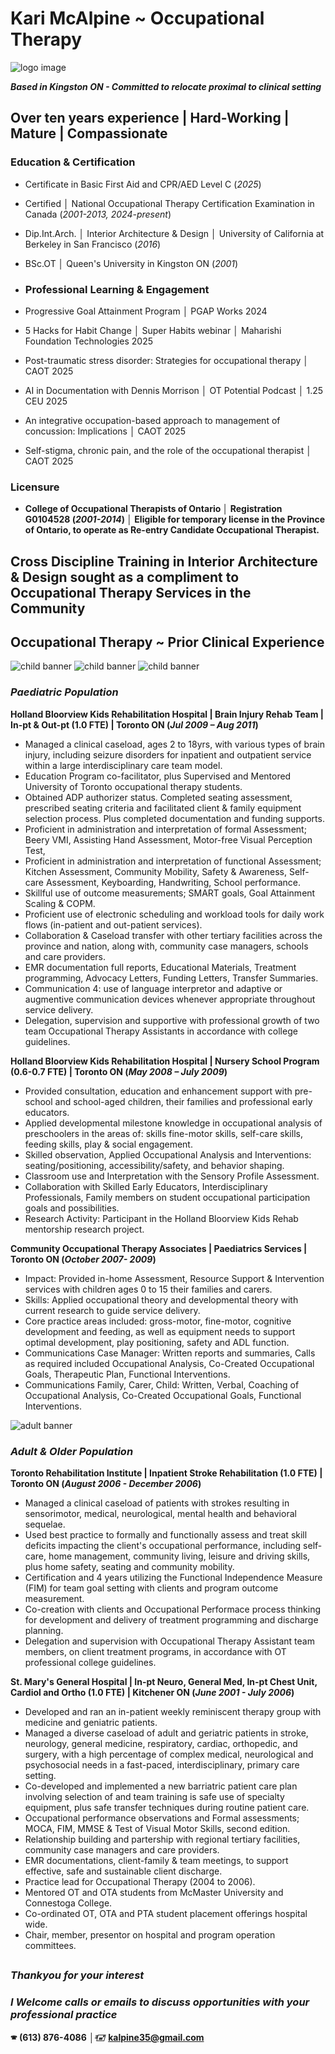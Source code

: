 # Kari McAlpine ~ Occupational Therapy 

![logo image](/assets/img/Media_Circle.png)

**_Based in Kingston ON - Committed to relocate proximal to clinical setting_**

## Over ten years experience | Hard-Working | Mature | Compassionate

### Education & Certification
-  Certificate in Basic First Aid and CPR/AED Level C (_2025_)
-  Certified │ National Occupational Therapy Certification Examination in Canada (_2001-2013, 2024-present_)
-  Dip.Int.Arch. │ Interior Architecture & Design │ University of California at Berkeley in San Francisco (_2016_)
-  BSc.OT │ Queen's University in Kingston ON (_2001_)


-  ### Professional Learning & Engagement
-  Progressive Goal Attainment Program │ PGAP Works 2024
-  5 Hacks for Habit Change │ Super Habits webinar │ Maharishi Foundation Technologies 2025
-  Post-traumatic stress disorder: Strategies for occupational therapy │ CAOT 2025
-  AI in Documentation with Dennis Morrison │ OT Potential Podcast │ 1.25 CEU 2025
-  An integrative occupation-based approach to management of concussion: Implications │ CAOT 2025
-  Self-stigma, chronic pain, and the role of the occupational therapist │ CAOT 2025 

### Licensure
 - **College of Occupational Therapists of Ontario │ Registration G0104528 (_2001-2014_) │ Eligible for temporary license in the Province of Ontario, to operate as Re-entry Candidate Occupational Therapist.**

##

## Cross Discipline Training in Interior Architecture & Design sought as a compliment to Occupational Therapy Services in the Community 


## Occupational Therapy ~ Prior Clinical Experience

![child banner](assets/img/child_blocks.png)        ![child banner](assets/img/child_computer.png)       ![child banner](assets/img/child_yoga.png) 
### _Paediatric Population_

**Holland Bloorview Kids Rehabilitation Hospital | Brain Injury Rehab Team | In-pt & Out-pt (1.0 FTE) | Toronto ON (_Jul 2009 – Aug 2011_)**
- Managed a clinical caseload, ages 2 to 18yrs, with various types of brain injury, including seizure disorders for inpatient and outpatient service within a large interdisciplinary care team model.
- Education Program co-facilitator, plus Supervised and Mentored University of Toronto occupational therapy students.
- Obtained ADP authorizer status. Completed seating assessment, prescribed seating criteria and facilitated client & family equipment selection process. Plus completed documentation and funding supports.  
- Proficient in administration and interpretation of formal Assessment; Beery VMI, Assisting Hand Assessment, Motor-free Visual Perception Test, 
- Proficient in administration and interpretation of functional Assessment; Kitchen Assessment, Community Mobility, Safety & Awareness, Self-care Assessment, Keyboarding, Handwriting, School performance.
- Skillful use of outcome measurements; SMART goals, Goal Attainment Scaling & COPM.
- Proficient use of electronic scheduling and workload tools for daily work flows (in-patient and out-patient services).
- Collaboration & Caseload transfer with other tertiary facilities across the province and nation, along with, community case managers, schools and care providers.
- EMR documentation full reports, Educational Materials, Treatment programming, Advocacy Letters, Funding Letters, Transfer Summaries.
- Communication 4: use of language interpretor and adaptive or augmentive communication devices whenever appropriate throughout service delivery.
- Delegation, supervision and supportive with professional growth of two team Occupational Therapy Assistants in accordance with college guidelines.

**Holland Bloorview Kids Rehabilitation Hospital | Nursery School Program (0.6-0.7 FTE) | Toronto ON (_May 2008 – July 2009_)**
- Provided consultation, education and enhancement support with pre-school and school-aged children, their families and professional early educators.
- Applied developmental milestone knowledge in occupational analysis of preschoolers in the areas of: skills fine-motor skills, self-care skills, feeding skills, play & social engagement.
- Skilled observation, Applied Occupational Analysis and Interventions: seating/positioning, accessibility/safety, and behavior shaping.
- Classroom use and Interpretation with the Sensory Profile Assessment.
- Collaboration with Skilled Early Educators, Interdisciplinary Professionals, Family members on student occupational participation goals and possibilities.
- Research Activity: Participant in the Holland Bloorview Kids Rehab mentorship research project.

**Community Occupational Therapy Associates | Paediatrics Services | Toronto ON (_October 2007- 2009_)**
- Impact: Provided in-home Assessment, Resource Support & Intervention services with children ages 0 to 15 their families and carers.
- Skills: Applied occupational theory and developmental theory with current research to guide service delivery.
- Core practice areas included: gross-motor, fine-motor, cognitive development and feeding, as well as equipment needs to support optimal development, play positioning, safety and ADL function.
- Communications Case Manager: Written reports and summaries, Calls as required included Occupational Analysis, Co-Created Occupational Goals, Therapeutic Plan, Functional Interventions.
- Communications Family, Carer, Child: Written, Verbal, Coaching of Occupational Analysis, Co-Created Occupational Goals, Functional Interventions.

![adult banner](assets/img/adult_banner.jpg)
### _Adult & Older Population_

**Toronto Rehabilitation Institute | Inpatient Stroke Rehabilitation (1.0 FTE) | Toronto ON (_August 2006 - December 2006_)**
- Managed a clinical caseload of patients with strokes resulting in sensorimotor, medical, neurological, mental health and behavioral sequelae.
- Used best practice to formally and functionally assess and treat skill deficits impacting the client's occupational performance, including self-care, home management, community living, leisure and driving skills, plus home safety, seating and community mobility. 
- Certification and 4 years utilizing the Functional Independence Measure (FIM) for team goal setting with clients and program outcome measurement.
- Co-creation with clients and Occupational Performace process thinking for development and delivery of treatment programming and discharge planning.
- Delegation and supervision with Occupational Therapy Assistant team members, on client treatment programs, in accordance with OT professional college guidelines.

**St. Mary's General Hospital | In-pt Neuro, General Med, In-pt Chest Unit, Cardiol and Ortho (1.0 FTE) | Kitchener ON (_June 2001 - July 2006_)**
- Developed and ran an in-patient weekly reminiscent therapy group with medicine and geniatric patients. 
- Managed a diverse caseload of adult and geriatric patients in stroke, neurology, general medicine, respiratory, cardiac, orthopedic, and surgery, with a high percentage of complex medical, neurological and psychosocial needs in a fast-paced, interdisciplinary, primary care setting.
- Co-developed and implemented a new barriatric patient care plan involving selection of and team training is safe use of specialty equipment, plus safe transfer techniques during routine patient care.  
- Occupational performance observations and Formal assessments; MOCA, FIM, MMSE & Test of Visual Motor Skills, second edition.
- Relationship building and partership with regional tertiary facilities, community case managers and care providers.
- EMR documentations, client-family & team meetings, to support effective, safe and sustainable client discharge.
- Practice lead for Occupational Therapy (2004 to 2006).
- Mentored OT and OTA students from McMaster University and Connestoga College.
- Co-ordinated OT, OTA and PTA student placement offerings hospital wide.
- Chair, member, presentor on hospital and program operation committees.
##
  
### _Thankyou for your interest_
### _I Welcome calls or emails to discuss opportunities with your professional practice_

**🕾** **(613) 876-4086** │**🖅** **kalpine35@gmail.com**

  





